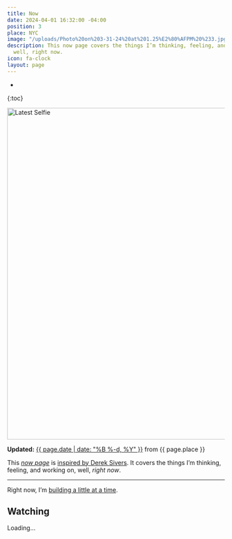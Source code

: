```yaml
---
title: Now
date: 2024-04-01 16:32:00 -04:00
position: 3
place: NYC
image: "/uploads/Photo%20on%203-31-24%20at%201.25%E2%80%AFPM%20%233.jpg"
description: This now page covers the things I’m thinking, feeling, and working on,
  well, right now.
icon: fa-clock
layout: page
---
```


  * 
{:toc} 

<img src="{{ page.image }}" width="1024" height="768" alt="Latest Selfie">

**Updated:** [{{ page.date | date: "%B %-d, %Y" }}](https://github.com/mattbischoff/website/com/commits/gh-pages/now.markdown) from {{ page.place }}

This *[now page](https://nownownow.com/about)* is [inspired by Derek Sivers](https://sivers.org/nowff). It covers the things I’m thinking, feeling, and working on, well, *right now*.

---

Right now, I’m [building a little at a time](/under-construction).


## <i class="fa-regular fa-camera-movie fa-sm"></i> Watching

<div id="letterboxd-embed-wrapper-tc">Loading...</div>
<script>
fetch('https://lb-embed-content.bokonon.dev?username=matthewbischoff')
.then(response => response.text())
.then(data => {
document.getElementById('letterboxd-embed-wrapper-tc').innerHTML = data;
});
</script>